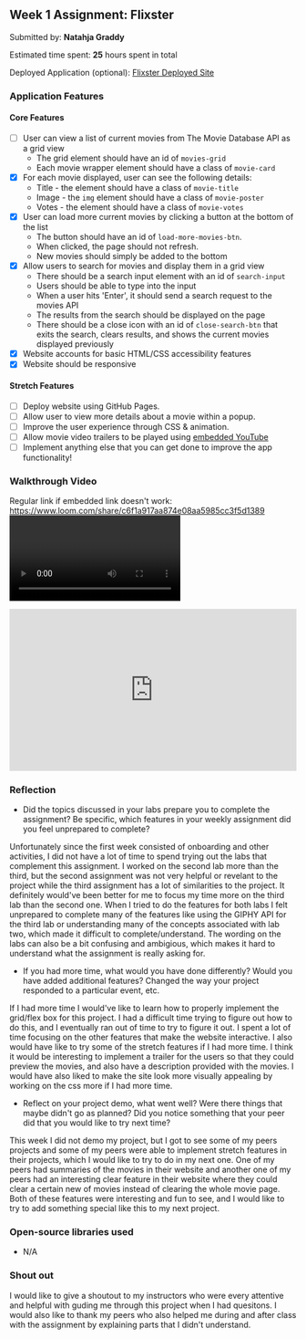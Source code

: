 ## Week 1 Assignment: Flixster

Submitted by: **Natahja Graddy**

Estimated time spent: **25** hours spent in total

Deployed Application (optional): [Flixster Deployed Site](ADD_LINK_HERE)

### Application Features

#### Core Features

- [ ] User can view a list of current movies from The Movie Database API as a grid view
  - The grid element should have an id of `movies-grid`
  - Each movie wrapper element should have a class of `movie-card`
- [X] For each movie displayed, user can see the following details:
  - Title - the element should have a class of `movie-title`
  - Image - the `img` element should have a class of `movie-poster`
  - Votes - the element should have a class of `movie-votes`
- [X] User can load more current movies by clicking a button at the bottom of the list
  - The button should have an id of `load-more-movies-btn`.
  - When clicked, the page should not refresh.
  - New movies should simply be added to the bottom
- [X] Allow users to search for movies and display them in a grid view
  - There should be a search input element with an id of `search-input`
  - Users should be able to type into the input
  - When a user hits 'Enter', it should send a search request to the movies API
  - The results from the search should be displayed on the page
  - There should be a close icon with an id of `close-search-btn` that exits the search, clears results, and shows the current movies displayed previously
- [X] Website accounts for basic HTML/CSS accessibility features
- [X] Website should be responsive

#### Stretch Features

- [ ] Deploy website using GitHub Pages.
- [ ] Allow user to view more details about a movie within a popup.
- [ ] Improve the user experience through CSS & animation.
- [ ] Allow movie video trailers to be played using [embedded YouTube](https://support.google.com/youtube/answer/171780?hl=en)
- [ ] Implement anything else that you can get done to improve the app functionality!

### Walkthrough Video
Regular link if embedded link doesn't work: https://www.loom.com/share/c6f1a917aa874e08aa5985cc3f5d1389
<video>
<div style="position: relative; padding-bottom: 56.25%; height: 0;"><iframe src="https://www.loom.com/embed/c6f1a917aa874e08aa5985cc3f5d1389" frameborder="0" webkitallowfullscreen mozallowfullscreen allowfullscreen style="position: absolute; top: 0; left: 0; width: 100%; height: 100%;"></iframe></div>

### Reflection

- Did the topics discussed in your labs prepare you to complete the assignment? Be specific, which features in your weekly assignment did you feel unprepared to complete?

Unfortunately since the first week consisted of onboarding and other activities, I did not have a lot of time to spend trying out the labs that complement this assignment. I worked on the second lab more than the third, but the second assignment was not very helpful or revelant to the project while the third assignment has a lot of similarities to the project. It definitely would've been better for me to focus my time more on the third lab than the second one. When I tried to do the features for both labs I felt unprepared to complete many of the features like using the GIPHY API for the third lab or understanding many of the concepts associated with lab two, which made it difficult to complete/understand. The wording on the labs can also be a bit confusing and ambigious, which makes it hard to understand what the assignment is really asking for. 

- If you had more time, what would you have done differently? Would you have added additional features? Changed the way your project responded to a particular event, etc.
  
If I had more time I would've like to learn how to properly implement the grid/flex box for this project. I had a difficult time trying to figure out how to do this, and I eventually ran out of time to try to figure it out. I spent a lot of time focusing on the other features that make the website interactive. I also would have like to try some of the stretch features if I had more time. I think it would be interesting to implement a trailer for the users so that they could preview the movies, and also have a description provided with the movies. I would have also liked to make the site look more visually appealing by working on the css more if I had more time.

- Reflect on your project demo, what went well? Were there things that maybe didn't go as planned? Did you notice something that your peer did that you would like to try next time?

This week I did not demo my project, but I got to see some of my peers projects and some of my peers were able to implement stretch features in their projects, which I would like to try to do in my next one. One of my peers had summaries of the movies in their website and another one of my peers had an interesting clear feature in their website where they could clear a certain new of movies instead of clearing the whole movie page. Both of these features were interesting and fun to see, and I would like to try to add something special like this to my next project.

### Open-source libraries used

- N/A

### Shout out

I would like to give a shoutout to my instructors who were every attentive and helpful with guding me through this project when I had quesitons. I would also like to thank my peers who also helped me during and after class with the assignment by explaining parts that I didn't understand. 
